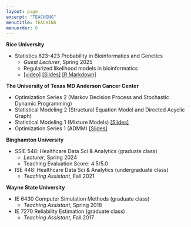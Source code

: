 ```yaml
---
layout: page
excerpt: "TEACHING"
menutitle: TEACHING
menuorder: 6
---
```

__Rice University__
- Statistics 623-423 Probability in Bioinformatics and Genetics
     - *Guest Lecturer*, Spring 2025
     - Regularized likelihood models in bioinformatics
     - [[video]](https://youtu.be/8MZ3bS-cUv8) [[Slides]](/files/Penalized_Likelihood_in_Bioinformatics.pdf) [[R Markdown]](/files/penalizedRegression.html)

__The University of Texas MD Anderson Cancer Center__
- Optimization Series 2 (Markov Decision Process and Stochastic Dynamic Programming)
- Statistical Modeling 2 (Structural Equation Model and Directed Acyclic Graph)
- Statistical Modeling 1 (Mixture Models) [[Slides]](files/An_Introduction_to_Mixture_Models.pdf)
- Optimization Series 1 (ADMM) [[Slides]](/files/An_Introduction_to_ADMM.pdf)

__Binghamton University__
- SSIE 548: Healthcare Data Sci & Analytics (graduate class)
     - *Lecturer*, Spring 2024
     - Teaching Evaluation Score: 4.5/5.0 
- ISE 448: Healthcare Data Sci & Analytics (undergraduate class)
     - *Teaching Assistant*, Fall 2021 
     
__Wayne State University__
 - IE 6430 Computer Simulation Methods (graduate class)
     - *Teaching Assistant*, Spring 2018
 - IE 7270 Reliability Estimation (graduate class)
     - *Teaching Assistant*, Fall 2017


